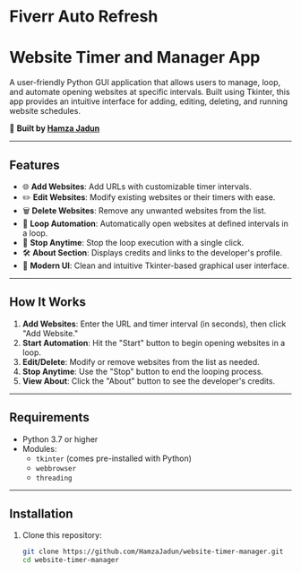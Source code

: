 # Fiverr Auto Refresh
# Website Timer and Manager App

A user-friendly Python GUI application that allows users to manage, loop, and automate opening websites at specific intervals. Built using Tkinter, this app provides an intuitive interface for adding, editing, deleting, and running website schedules.

🎉 **Built by [Hamza Jadun](https://hamzajadun.github.io/about/)**

---

## Features

- 🌐 **Add Websites**: Add URLs with customizable timer intervals.
- ✏️ **Edit Websites**: Modify existing websites or their timers with ease.
- 🗑️ **Delete Websites**: Remove any unwanted websites from the list.
- 🔄 **Loop Automation**: Automatically open websites at defined intervals in a loop.
- 🛑 **Stop Anytime**: Stop the loop execution with a single click.
- 🛠️ **About Section**: Displays credits and links to the developer's profile.
- 🎨 **Modern UI**: Clean and intuitive Tkinter-based graphical user interface.

---

## How It Works

1. **Add Websites**: Enter the URL and timer interval (in seconds), then click "Add Website."
2. **Start Automation**: Hit the "Start" button to begin opening websites in a loop.
3. **Edit/Delete**: Modify or remove websites from the list as needed.
4. **Stop Anytime**: Use the "Stop" button to end the looping process.
5. **View About**: Click the "About" button to see the developer's credits.

---

## Requirements

- Python 3.7 or higher
- Modules:
  - `tkinter` (comes pre-installed with Python)
  - `webbrowser`
  - `threading`

---

## Installation

1. Clone this repository:
   ```bash
   git clone https://github.com/HamzaJadun/website-timer-manager.git
   cd website-timer-manager


